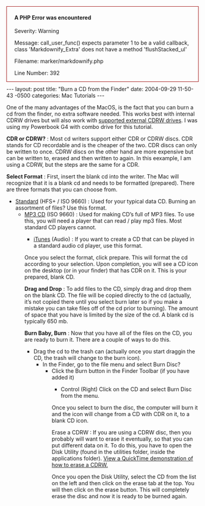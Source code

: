 <div style="border:1px solid #990000;padding-left:20px;margin:0 0 10px 0;">

<h4>A PHP Error was encountered</h4>

<p>Severity: Warning</p>
<p>Message:  call_user_func() expects parameter 1 to be a valid callback, class 'Markdownify_Extra' does not have a method 'flushStacked_ul'</p>
<p>Filename: marker/markdownify.php</p>
<p>Line Number: 392</p>

</div>---
layout: post
title:  "Burn a CD from the Finder"
date:   2004-09-29 11-50-43 -0500
categories: Mac Tutorials
---

One of the many advantages of the MacOS, is the fact that you can burn a cd from the finder, no extra software needed. This works best with internal CDRW drives but will also work with [supported external CDRW drives][1]. I was using my Powerbook G4 with combo drive for this tutorial.

**CDR or CDRW?** : Most cd writers support either CDR or CDRW discs. CDR stands for CD recordable and is the cheaper of the two. CDR discs can only be written to once. CDRW discs on the other hand are more expensive but can be written to, erased and then written to again. In this eexample, I am using a CDRW, but the steps are the same for a CDR.

  
  


**Select Format** : First, insert the blank cd into the writer. The Mac will recognize that it is a blank cd and needs to be formatted (prepared). There are three formats that you can choose from.

  
  


  
*   <u>Standard</u> (HFS+ / ISO 9660) : Used for your typical data CD. Burning an assortment of files? Use this format.  
    *   <u>MP3 CD</u> (ISO 9660) : Used for making CD’s full of MP3 files. To use this, you will need a player that can read / play mp3 files. Most standard CD players cannot.  
        *   <u>iTunes</u> (Audio) : If you want to create a CD that can be played in a standard audio cd player, use this format.  
            </ul>
              
              
            
            
            Once you select the format, click prepare. This will format the cd according to your selection. Upon completion, you will see a CD icon on the desktop (or in your finder) that has CDR on it. This is your prepared, blank CD.
            
              
              
            
            
            **Drag and Drop** : To add files to the CD, simply drag and drop them on the blank CD. The file will be copied directly to the cd (actually, it’s not copied there until you select burn later so if you make a mistake you can take files off of the cd prior to burning). The amount of space that you have is limited by the size of the cd. A blank cd is typically 650 mb.
            
              
              
            
            
            **Burn Baby, Burn** : Now that you have all of the files on the CD, you are ready to burn it. There are a couple of ways to do this.
            
              
              
            
            
              
            *   Drag the cd to the trash can (actually once you start draggin the CD, the trash will change to the burn icon).  
                *   In the Finder, go to the file menu and select Burn Disc?  
                    *   Click the Burn button in the Finder Toolbar (if you have added it)  
                        *   Control (Right) Click on the CD and select Burn Disc from the menu.  
                            </ul>
                              
                              
                            
                            
                            Once you select to burn the disc, the computer will burn it and the icon will change from a CD with CDR on it, to a blank CD icon.
                            
                              
                              
                            
                            
                            Erase a CDRW : If you are using a CDRW disc, then you probably will want to erase it eventually, so that you can put different data on it. To do this, you have to open the Disk Utility (found in the utilities folder, inside the applications folder). [View a QuickTime demonstration of how to erase a CDRW.][2]
                            
                              
                              
                            
                            
                            Once you open the Disk Utility, select the CD from the list on the left and then click on the erase tab at the top. You will then click on the erase button. This will completely erase the disc and now it is ready to be burned again.

 [1]: http://www.apple.com/itunes/compatibility/
 [2]: http://gbradhopkins.com/images/mac/burn-cd/burn-video.html

